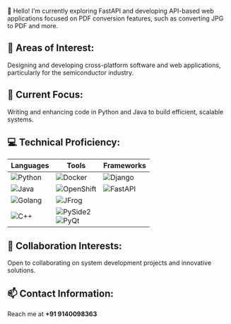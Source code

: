 👋 Hello!
I’m currently exploring FastAPI and developing API-based web applications focused on PDF conversion features, such as converting JPG to PDF and more.

## 👀 Areas of Interest:
Designing and developing cross-platform software and web applications, particularly for the semiconductor industry.

## 🌱 Current Focus:
Writing and enhancing code in Python and Java to build efficient, scalable systems.

## 💻 Technical Proficiency:
| Languages        | Tools                              | Frameworks        |
|------------------|------------------------------------|-------------------|
| ![Python](https://img.shields.io/badge/-Python-3776AB?style=flat-square&logo=python&logoColor=white) | ![Docker](https://img.shields.io/badge/-Docker-2496ED?style=flat-square&logo=docker&logoColor=white) | ![Django](https://img.shields.io/badge/-Django-092E20?style=flat-square&logo=django&logoColor=white) |
| ![Java](https://img.shields.io/badge/-Java-007396?style=flat-square&logo=java&logoColor=white) | ![OpenShift](https://img.shields.io/badge/-OpenShift-EE0000?style=flat-square&logo=red-hat-open-shift&logoColor=white) | ![FastAPI](https://img.shields.io/badge/-FastAPI-009688?style=flat-square&logo=fastapi&logoColor=white) |
| ![Golang](https://img.shields.io/badge/-Go-00ADD8?style=flat-square&logo=go&logoColor=white) | ![JFrog](https://img.shields.io/badge/-JFrog-41BF47?style=flat-square&logo=jfrog&logoColor=white) | |
| ![C++](https://img.shields.io/badge/-C++-00599C?style=flat-square&logo=c%2B%2B&logoColor=white) | ![PySide2](https://img.shields.io/badge/-PySide2-41BF47?style=flat-square&logo=qt&logoColor=white)<br>![PyQt](https://img.shields.io/badge/-PyQt-41BF47?style=flat-square&logo=qt&logoColor=white) | |


## 💞️ Collaboration Interests:
Open to collaborating on system development projects and innovative solutions.

## 📫 Contact Information:
Reach me at **+91 9140098363**


